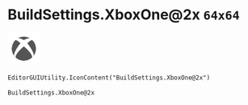 # BuildSettings.XboxOne@2x `64x64`
<img src="/img/BuildSettings.XboxOne@2x.png" width=64 height=64>

``` CSharp
EditorGUIUtility.IconContent("BuildSettings.XboxOne@2x")
```
```
BuildSettings.XboxOne@2x
```
